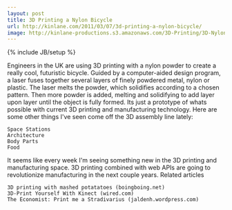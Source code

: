 ```yaml
---
layout: post
title: 3D Printing a Nylon Bicycle
url: http://kinlane.com/2011/03/07/3d-printing-a-nylon-bicycle/
image: http://kinlane-productions.s3.amazonaws.com/3D-Printing/3D-Nylon-Bike.jpg
---
```

{% include JB/setup %}
Engineers in the UK are using 3D printing with a nylon powder to create a really cool, futuristic bicycle.
Guided by a computer-aided design program, a laser fuses together several layers of finely powdered metal, nylon or plastic.
The laser melts the powder, which solidifies according to a chosen pattern. Then more powder is added, melting and solidifying to add layer upon layer until the object is fully formed.
Its just a prototype of whats possible with current 3D printing and manufacturing technology.
Here are some other things I've seen come off the 3D assembly line lately:

	Space Stations
	Architecture
	Body Parts
	Food

It seems like every week I'm seeing something new in the 3D printing and manufacturing space.
3D printing combined with web APIs are going to revolutionize manufacturing in the next couple years.
Related articles

	3D printing with mashed potatatoes (boingboing.net)
	3D-Print Yourself With Kinect (wired.com)
	The Economist: Print me a Stradivarius (jaldenh.wordpress.com)

